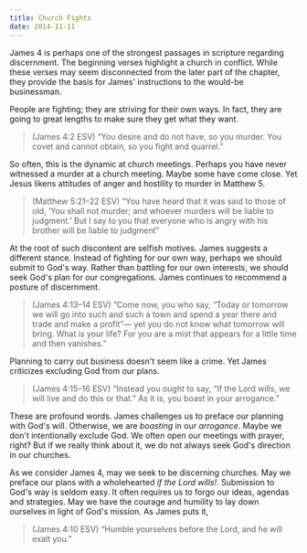 ```yaml
---
title: Church Fights
date: 2014-11-11
---
```

 
James 4 is perhaps one of the strongest passages in scripture regarding discernment. The beginning verses highlight a church in conflict. While these verses may seem disconnected from the later part of the chapter, they provide the basis for James' instructions to the would-be businessman. 

People are fighting; they are striving for their own ways. In fact, they are going to great lengths to make sure they get what they want. 

>(James 4:2 ESV) “You desire and do not have, so you murder. You covet and cannot obtain, so you fight and quarrel.”

So often, this is the dynamic at church meetings. Perhaps you have never witnessed a murder at a church meeting. Maybe some have come close. Yet Jesus likens attitudes of anger and hostility to murder in Matthew 5.

>(Matthew 5:21–22 ESV) “You have heard that it was said to those of old, ‘You shall not murder; and whoever murders will be liable to judgment.’ But I say to you that everyone who is angry with his brother will be liable to judgment”

At the root of such discontent are selfish motives. James suggests a different stance. Instead of fighting for our own way, perhaps we should submit to God's way. Rather than battling for our own interests, we should seek God's plan for our congregations. James continues to recommend a posture of discernment.

>(James 4:13–14 ESV) “Come now, you who say, “Today or tomorrow we will go into such and such a town and spend a year there and trade and make a profit”— yet you do not know what tomorrow will bring. What is your life? For you are a mist that appears for a little time and then vanishes.”

Planning to carry out business doesn't seem like a crime. Yet James criticizes excluding God from our plans. 

>(James 4:15–16 ESV) “Instead you ought to say, “If the Lord wills, we will live and do this or that.” As it is, you boast in your arrogance.”

These are profound words. James challenges us to preface our planning with God's will. Otherwise, we are *boasting* in our *arrogance*. Maybe we don't intentionally exclude God. We often open our meetings with prayer, right? But if we really think about it, we do not always seek God's direction in our churches. 

As we consider James 4, may we seek to be discerning churches. May we preface our plans with a wholehearted *if the Lord wills!*. Submission to God's way is seldom easy. It often requires us to forgo our ideas, agendas and strategies. May we have the courage and humility to lay down ourselves in light of God's mission. As James puts it,

>(James 4:10 ESV) “Humble yourselves before the Lord, and he will exalt you.”


